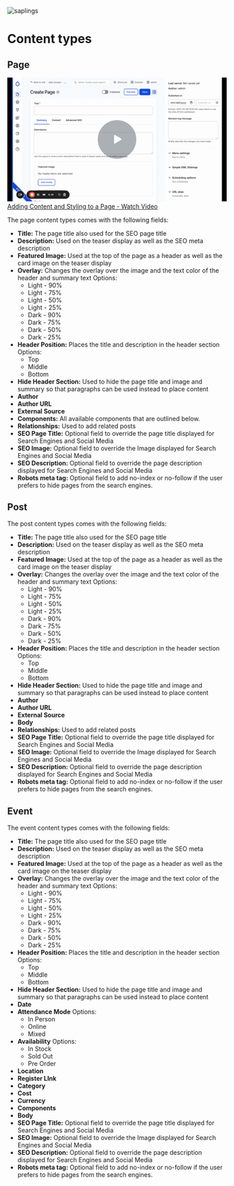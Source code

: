 ![saplings](https://github.com/kanopi/saplings/assets/5177009/a6377e32-deb2-49d8-873a-f3dd5a36fa7c)

# Content types

## Page

[<img src="assets/images/create-page.gif">](https://www.loom.com/share/4c4c15d3730f43f3b5409cbc707298f9)
[Adding Content and Styling to a Page - Watch Video](https://www.loom.com/share/4c4c15d3730f43f3b5409cbc707298f9)

The page content types comes with the following fields:

- **Title:** The page title also used for the SEO page title
- **Description:** Used on the teaser display as well as the SEO meta description
- **Featured Image:** Used at the top of the page as a header as well as the card image on the teaser display
- **Overlay:** Changes the overlay over the image and the text color of the header and summary text
  Options:
  * Light - 90%
  * Light - 75%
  * Light - 50%
  * Light - 25%
  * Dark - 90%
  * Dark - 75%
  * Dark - 50%
  * Dark - 25%
- **Header Position:** Places the title and description in the header section
  Options:
  * Top
  * Middle
  * Bottom
- **Hide Header Section:** Used to hide the page title and image and summary so that paragraphs can be used instead to place content
- **Author**
- **Author URL**
- **External Source**
- **Components:** All available components that are outlined below.
- **Relationships:** Used to add related posts
- **SEO Page Title:** Optional field to override the page title displayed for Search Engines and Social Media
- **SEO Image:** Optional field to override the Image displayed for Search Engines and Social Media
- **SEO Description:** Optional field to override the page description displayed for Search Engines and Social Media
- **Robots meta tag:** Optional field to add no-index or no-follow if the user prefers to hide pages from the search engines.

## Post

The post content types comes with the following fields:

- **Title:** The page title also used for the SEO page title
- **Description:** Used on the teaser display as well as the SEO meta description
- **Featured Image:** Used at the top of the page as a header as well as the card image on the teaser display
- **Overlay:** Changes the overlay over the image and the text color of the header and summary text
  Options:
    * Light - 90%
    * Light - 75%
    * Light - 50%
    * Light - 25%
    * Dark - 90%
    * Dark - 75%
    * Dark - 50%
    * Dark - 25%
 - **Header Position:** Places the title and description in the header section
  Options:
    * Top
    * Middle
    * Bottom
- **Hide Header Section:** Used to hide the page title and image and summary so that paragraphs can be used instead to place content
- **Author**
- **Author URL**
- **External Source**
- **Body**
- **Relationships:** Used to add related posts
- **SEO Page Title:** Optional field to override the page title displayed for Search Engines and Social Media
- **SEO Image:** Optional field to override the Image displayed for Search Engines and Social Media
- **SEO Description:** Optional field to override the page description displayed for Search Engines and Social Media
- **Robots meta tag:** Optional field to add no-index or no-follow if the user prefers to hide pages from the search engines.

## Event

The event content types comes with the following fields:

- **Title:** The page title also used for the SEO page title
- **Description:** Used on the teaser display as well as the SEO meta description
- **Featured Image:** Used at the top of the page as a header as well as the card image on the teaser display
- **Overlay:** Changes the overlay over the image and the text color of the header and summary text
  Options:
    * Light - 90%
    * Light - 75%
    * Light - 50%
    * Light - 25%
    * Dark - 90%
    * Dark - 75%
    * Dark - 50%
    * Dark - 25%
- **Header Position:** Places the title and description in the header section
  Options:
    * Top
    * Middle
    * Bottom
- **Hide Header Section:** Used to hide the page title and image and summary so that paragraphs can be used instead to place content
- **Date**
- **Attendance Mode**
  Options:
    * In Person
    * Online
    * Mixed
- **Availability**
  Options:
    * In Stock
    * Sold Out
    * Pre Order
- **Location**
- **Register LInk**
- **Category**
- **Cost**
- **Currency**
- **Components**
- **Body**
- **SEO Page Title:** Optional field to override the page title displayed for Search Engines and Social Media
- **SEO Image:** Optional field to override the Image displayed for Search Engines and Social Media
- **SEO Description:** Optional field to override the page description displayed for Search Engines and Social Media
- **Robots meta tag:** Optional field to add no-index or no-follow if the user prefers to hide pages from the search engines.
